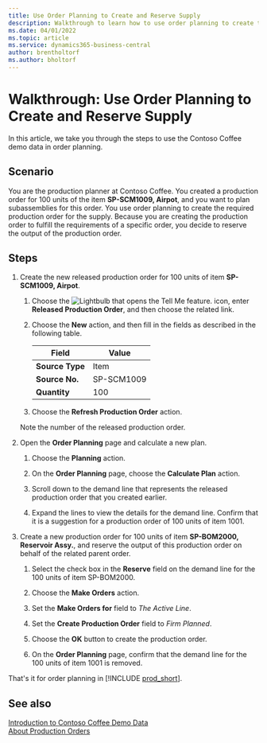 ```yaml
---
title: Use Order Planning to Create and Reserve Supply
description: Walkthrough to learn how to use order planning to create the required production order for the supply in Business Central.
ms.date: 04/01/2022
ms.topic: article
ms.service: dynamics365-business-central
author: brentholtorf
ms.author: bholtorf
---
```


# Walkthrough: Use Order Planning to Create and Reserve Supply

In this article, we take you through the steps to use the Contoso Coffee demo data in order planning.

## Scenario

You are the production planner at Contoso Coffee. You created a production order for 100 units of the item **SP-SCM1009, Airpot**, and you want to plan subassemblies for this order. You use order planning to create the required production order for the supply. Because you are creating the production order to fulfill the requirements of a specific order, you decide to reserve the output of the production order.  

## Steps

1. Create the new released production order for 100 units of item **SP-SCM1009, Airpot**.

    1. Choose the ![Lightbulb that opens the Tell Me feature.](../../media/ui-search/search_small.png "Tell me what you want to do") icon, enter **Released Production Order**, and then choose the related link.  

    2. Choose the **New** action, and then fill in the fields as described in the following table.  

        |Field  |Value  |
        |---------|---------|
        |**Source Type** |Item|
        |**Source No.** |SP-SCM1009|
        |**Quantity** |100|
    3. Choose the **Refresh Production Order** action.  

    Note the number of the released production order.

2. Open the **Order Planning** page and calculate a new plan.

    1. Choose the **Planning** action.  

    2. On the **Order Planning** page, choose the **Calculate Plan** action.  

    3. Scroll down to the demand line that represents the released production order that you created earlier.  

    4. Expand the lines to view the details for the demand line. Confirm that it is a suggestion for a production order of 100 units of item 1001.  

3. Create a new production order for 100 units of item **SP-BOM2000, Reservoir Assy.**, and reserve the output of this production order on behalf of the related parent order.  

    1. Select the check box in the **Reserve** field on the demand line for the 100 units of item SP-BOM2000.

    2. Choose the **Make Orders** action.  

    3. Set the **Make Orders for** field to *The Active Line*.  

    4. Set the **Create Production Order** field to *Firm Planned*.

    5. Choose the **OK** button to create the production order.

    6. On the **Order Planning** page, confirm that the demand line for the 100 units of item 1001 is removed.

That's it for order planning in [!INCLUDE [prod_short](../../includes/prod_short.md)].  

## See also 

[Introduction to Contoso Coffee Demo Data](../contoso-coffee-intro.md)  
[About Production Orders](../../production-about-production-orders.md)  
